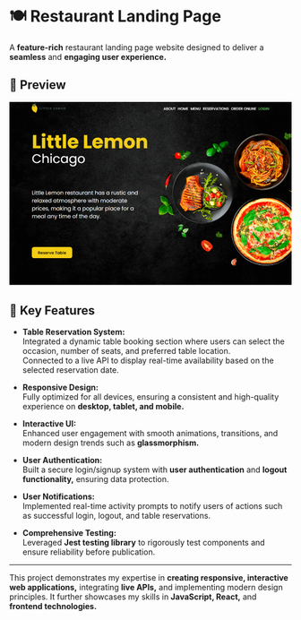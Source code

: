 # 🍽️ Restaurant Landing Page

A **feature-rich** restaurant landing page website designed to deliver a **seamless** and **engaging user experience.**

## 🚀 Preview
![LittleLemon Website Preview](https://github.com/JentleJoe/my_portfolio/blob/master/src/assets/img/littlelemon.png)

## 🚀 Key Features

- **Table Reservation System:**  
  Integrated a dynamic table booking section where users can select the occasion, number of seats, and preferred table location.  
  Connected to a live API to display real-time availability based on the selected reservation date.

- **Responsive Design:**  
  Fully optimized for all devices, ensuring a consistent and high-quality experience on **desktop, tablet, and mobile.**

- **Interactive UI:**  
  Enhanced user engagement with smooth animations, transitions, and modern design trends such as **glassmorphism.**

- **User Authentication:**  
  Built a secure login/signup system with **user authentication** and **logout functionality,** ensuring data protection.

- **User Notifications:**  
  Implemented real-time activity prompts to notify users of actions such as successful login, logout, and table reservations.

- **Comprehensive Testing:**  
  Leveraged **Jest testing library** to rigorously test components and ensure reliability before publication.

---

This project demonstrates my expertise in **creating responsive, interactive web applications,** integrating **live APIs,** and implementing modern design principles. It further showcases my skills in **JavaScript, React,** and **frontend technologies.**
